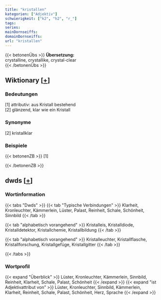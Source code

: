 ```yaml
---
title: "kristallen"
kategorien: ["Adjektiv"]
schwierigkeit: ["k2", "h2", "r_"]
tags:
series:
mainDornseiffs:
domainDornseiffs:
url: "kristallen"
---
```


{{< betonenÜbs >}}
**Übersetzung:**  
crystalline, crystallike, crystal-clear  
{{< /betonenÜbs >}}

## Wiktionary [[+](https://de.wiktionary.org/wiki/kristallen)]

### Bedeutungen
[1] attributiv: aus Kristall bestehend  
[2] glänzend, klar wie ein Kristall  

### Synonyme
[2] kristallklar  

### Beispiele
{{< betonenZB >}}
[1]  

{{< /betonenZB >}}


## dwds [[+](https://www.dwds.de/wb/kristallen)]

### Wortinformation
{{< tabs "Dwds" >}}
{{< tab "Typische Verbindungen" >}}
Klarheit, Kronleuchter, Kämmerlein, Lüster, Palast, Reinheit, Schale, Schönheit, Sinnbild
{{< /tab >}}

{{< tab "alphabetisch vorangehend" >}}
Kristalleis, Kristalldiode, Kristalldetektor, Kristallchemie, Kristallbildung
{{< /tab >}}

{{< tab "alphabetisch vorangehend" >}}
Kristalleuchter, Kristallflasche, Kristallforschung, Kristallgefüge, Kristallgitter
{{< /tab >}}

{{< /tabs >}}

### Wortprofil
{{< expand "Überblick" >}} Lüster, Kronleuchter, Kämmerlein, Sinnbild, Reinheit, Klarheit, Schale, Palast, Schönheit {{< /expand >}}
{{< expand "ist Adjektivattribut von" >}} Lüster, Kronleuchter, Sinnbild, Kämmerlein, Klarheit, Reinheit, Schale, Palast, Schönheit, Herz, Sprache {{< /expand >}}

